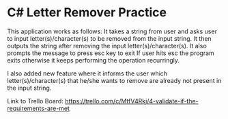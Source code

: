 # C# Letter Remover Practice

This application works as follows:
It takes a string from user and asks user to input letter(s)/character(s) to be removed from the input string.
It then outputs the string after removing the input letter(s)/character(s).
It also prompts the message to press esc key to exit
If user hits esc the program exits otherwise it keeps performing the operation recurringly.

I also added new feature where it informs the user which letter(s)/character(s) that he/she wants to remove are already not present in the input string.

Link to Trello Board: https://trello.com/c/MtfV4Rkj/4-validate-if-the-requirements-are-met
